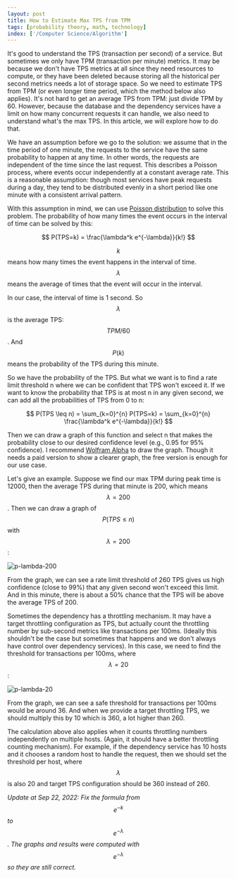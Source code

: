 ```yaml
---
layout: post
title: How to Estimate Max TPS from TPM
tags: [probability theory, math, technology]
index: ['/Computer Science/Algorithm']
---
```


It's good to understand the TPS (transaction per second) of a service. But sometimes we only have TPM (transaction per minute) metrics. It may be because we don't have TPS metrics at all since they need resources to compute, or they have been deleted because storing all the historical per second metrics needs a lot of storage space. So we need to estimate TPS from TPM (or even longer time period, which the method below also applies). It's not hard to get an average TPS from TPM: just divide TPM by 60. However, because the database and the dependency services have a limit on how many concurrent requests it can handle, we also need to understand what's the max TPS. In this article, we will explore how to do that.

We have an assumption before we go to the solution: we assume that in the time period of one minute, the requests to the service have the same probability to happen at any time. In other words, the requests are independent of the time since the last request. This describes a Poisson process, where events occur independently at a constant average rate. This is a reasonable assumption: though most services have peak requests during a day, they tend to be distributed evenly in a short period like one minute with a consistent arrival pattern.

With this assumption in mind, we can use [Poisson distribution](https://en.wikipedia.org/wiki/Poisson_distribution) to solve this problem. The probability of how many times the event occurs in the interval of time can be solved by this:

<span>$$ P(TPS=k) =  \frac{\lambda^k e^{-\lambda}}{k!} $$</span>

<span>$$k$$</span> means how many times the event happens in the interval of time. <span>$$\lambda$$</span> means the average of times that the event will occur in the interval.

In our case, the interval of time is 1 second. So <span>$$\lambda$$</span> is the average TPS: <span>$$TPM / 60$$</span>. And <span>$$P(k)$$</span> means the probability of the TPS during this minute.

So we have the probability of the TPS. But what we want is to find a rate limit threshold n where we can be confident that TPS won't exceed it. If we want to know the probability that TPS is at most n in any given second, we can add all the probabilities of TPS from 0 to n:

<span>$$ P(TPS \leq n) = \sum_{k=0}^{n} P(TPS=k) = \sum_{k=0}^{n} \frac{\lambda^k e^{-\lambda}}{k!} $$</span>

Then we can draw a graph of this function and select n that makes the probability close to our desired confidence level (e.g., 0.95 for 95% confidence). I recommend [Wolfram Alpha](https://www.wolframalpha.com) to draw the graph. Though it needs a paid version to show a clearer graph, the free version is enough for our use case.

Let's give an example. Suppose we find our max TPM during peak time is 12000, then the average TPS during that minute is 200, which means <span>$$\lambda = 200$$</span>. Then we can draw a graph of <span>$$ P(TPS \leq n) $$</span> with <span>$$\lambda = 200$$</span>:

![p-lambda-200](/static/images/2020-10-18-How-to-Estimate-max-TPS-from-TPM/p-lambda-200.png)

From the graph, we can see a rate limit threshold of 260 TPS gives us high confidence (close to 99%) that any given second won't exceed this limit. And in this minute, there is about a 50% chance that the TPS will be above the average TPS of 200.

Sometimes the dependency has a throttling mechanism. It may have a target throttling configuration as TPS, but actually count the throttling number by sub-second metrics like transactions per 100ms. (Ideally this shouldn't be the case but sometimes that happens and we don't always have control over dependency services). In this case, we need to find the threshold for transactions per 100ms, where <span>$$\lambda = 20$$</span>:

![p-lambda-20](/static/images/2020-10-18-How-to-Estimate-max-TPS-from-TPM/p-lambda-20.png)

From the graph, we can see a safe threshold for transactions per 100ms would be around 36. And when we provide a target throttling TPS, we should multiply this by 10 which is 360, a lot higher than 260.

The calculation above also applies when it counts throttling numbers independently on multiple hosts. (Again, it should have a better throttling counting mechanism). For example, if the dependency service has 10 hosts and it chooses a random host to handle the request, then we should set the threshold per host, where <span>$$\lambda$$</span> is also 20 and target TPS configuration should be 360 instead of 260.

*Update at Sep 22, 2022: Fix the formula from <span>$$e^{-k}$$</span> to <span>$$e^{-\lambda}$$</span>. The graphs and results were computed with <span>$$e^{-\lambda}$$</span> so they are still correct.*
